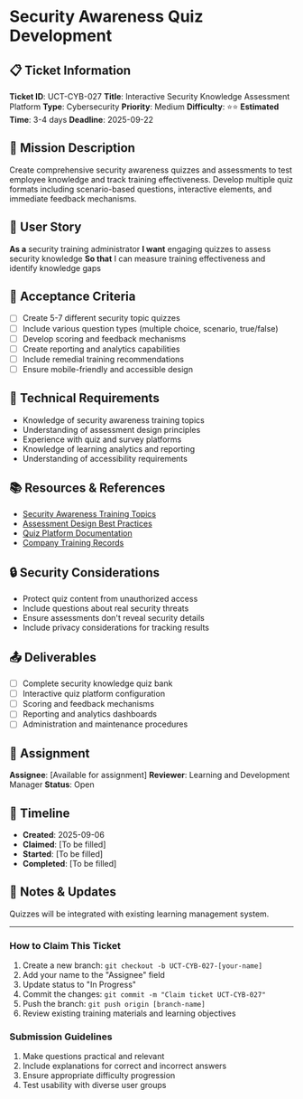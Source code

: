 # Security Awareness Quiz Development

## 📋 Ticket Information

**Ticket ID**: UCT-CYB-027
**Title**: Interactive Security Knowledge Assessment Platform
**Type**: Cybersecurity
**Priority**: Medium
**Difficulty**: ⭐⭐
**Estimated Time**: 3-4 days
**Deadline**: 2025-09-22

## 🎯 Mission Description

Create comprehensive security awareness quizzes and assessments to test employee knowledge and track training effectiveness. Develop multiple quiz formats including scenario-based questions, interactive elements, and immediate feedback mechanisms.

## 👤 User Story

**As a** security training administrator
**I want** engaging quizzes to assess security knowledge
**So that** I can measure training effectiveness and identify knowledge gaps

## 📝 Acceptance Criteria

- [ ] Create 5-7 different security topic quizzes
- [ ] Include various question types (multiple choice, scenario, true/false)
- [ ] Develop scoring and feedback mechanisms
- [ ] Create reporting and analytics capabilities
- [ ] Include remedial training recommendations
- [ ] Ensure mobile-friendly and accessible design

## 🔧 Technical Requirements

- Knowledge of security awareness training topics
- Understanding of assessment design principles
- Experience with quiz and survey platforms
- Knowledge of learning analytics and reporting
- Understanding of accessibility requirements

## 📚 Resources & References

- [Security Awareness Training Topics](various-sources)
- [Assessment Design Best Practices](education-resources)
- [Quiz Platform Documentation](various-vendors)
- [Company Training Records](internal-link)

## 🔒 Security Considerations

- Protect quiz content from unauthorized access
- Include questions about real security threats
- Ensure assessments don't reveal security details
- Include privacy considerations for tracking results

## 📤 Deliverables

- [ ] Complete security knowledge quiz bank
- [ ] Interactive quiz platform configuration
- [ ] Scoring and feedback mechanisms
- [ ] Reporting and analytics dashboards
- [ ] Administration and maintenance procedures

## 👥 Assignment

**Assignee**: [Available for assignment]
**Reviewer**: Learning and Development Manager
**Status**: Open

## 📅 Timeline

- **Created**: 2025-09-06
- **Claimed**: [To be filled]
- **Started**: [To be filled]
- **Completed**: [To be filled]

## 💬 Notes & Updates

Quizzes will be integrated with existing learning management system.

---

### How to Claim This Ticket

1. Create a new branch: `git checkout -b UCT-CYB-027-[your-name]`
2. Add your name to the "Assignee" field
3. Update status to "In Progress"
4. Commit the changes: `git commit -m "Claim ticket UCT-CYB-027"`
5. Push the branch: `git push origin [branch-name]`
6. Review existing training materials and learning objectives

### Submission Guidelines

1. Make questions practical and relevant
2. Include explanations for correct and incorrect answers
3. Ensure appropriate difficulty progression
4. Test usability with diverse user groups
